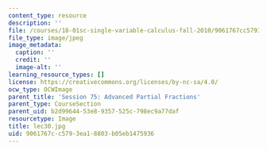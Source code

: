 ```yaml
---
content_type: resource
description: ''
file: /courses/18-01sc-single-variable-calculus-fall-2010/9061767cc5793ea18803b05eb1475936_lec30.jpg
file_type: image/jpeg
image_metadata:
  caption: ''
  credit: ''
  image-alt: ''
learning_resource_types: []
license: https://creativecommons.org/licenses/by-nc-sa/4.0/
ocw_type: OCWImage
parent_title: 'Session 75: Advanced Partial Fractions'
parent_type: CourseSection
parent_uid: b2d99644-53e8-9357-525c-798ec9a77daf
resourcetype: Image
title: lec30.jpg
uid: 9061767c-c579-3ea1-8803-b05eb1475936
---
```

